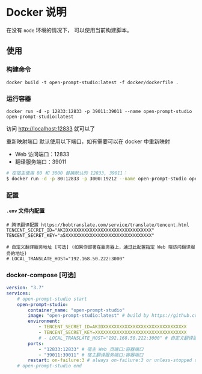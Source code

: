 # Docker 说明

在没有 `node` 环境的情况下， 可以使用当前构建脚本。

## 使用

### 构建命令

```
docker build -t open-prompt-studio:latest -f docker/dockerfile .
```

### 运行容器

```
docker run -d -p 12833:12833 -p 39011:39011 --name open-prompt-studio open-prompt-studio:latest
```

访问 [http://localhost:12833](http://localhost:12833) 就可以了

重新映射端口
默认使用以下端口，如有需要可以在 docker 中重新映射

-   Web 访问端口：12833
-   翻译服务端口：39011

```bash
# 在宿主使用 80 和 3000 替换默认的 12833, 39011：
$ docker run -d -p 80:12833 -p 3000:19212 --name open-prompt-studio open-prompt-studio:latest
```

### 配置

#### `.env` 文件内配置

```env
# 腾讯翻译配置 https://bobtranslate.com/service/translate/tencent.html
TENCENT_SECRET_ID="AKIDXXXXXXXXXXXXXXXXXXXXXXXXXXXXXXX"
TENCENT_SECRET_KEY="a5XXXXXXXXXXXXXXXXXXXXXXXXXXXXXXXX"

# 自定义翻译服务地址 [可选] (如果你部署在服务器上，通过此配置指定 Web 端访问翻译服务的地址)
# LOCAL_TRANSLATE_HOST="192.168.50.222:3000"
```

### docker-compose [可选]

```yml
version: "3.7"
services:
    # open-prompt-studio start
    open-prompt-studio:
        container_name: "open-prompt-studio"
        image: "open-prompt-studio:latest" # build by https://github.com/Moonvy/OpenPromptStudio
        environment:
            - TENCENT_SECRET_ID=AKIDXXXXXXXXXXXXXXXXXXXXXXXXXXXXXXX
            - TENCENT_SECRET_KEY=XXXXXXXXXXXXXXXXXXXXXXXXXXXXXXXXXX
            # - LOCAL_TRANSLATE_HOST="192.168.50.222:3000" # 自定义翻译服务地址
        ports:
            - "12833:12833" # 宿主 Web 页端口:容器端口
            - "39011:39011" # 宿主翻译服务端口:容器端口
        restart: on-failure:3 # always on-failure:3 or unless-stopped default "no"
    # open-prompt-studio end
```

